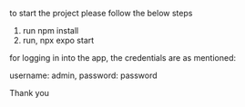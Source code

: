 to start the project please follow the below steps

1. run npm install
2. run, npx expo start

for logging in into the app, the credentials are as mentioned:

username: admin,
password: password

Thank you
